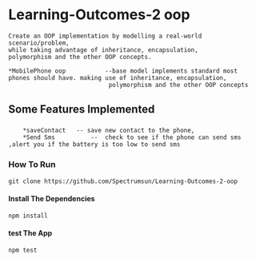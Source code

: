 # Learning-Outcomes-2 oop 

	Create an OOP implementation by modelling a real-world scenario/problem, 
	while taking advantage of inheritance, encapsulation, 
	polymorphism and the other OOP concepts.
    
    *MobilePhone oop           --base model implements standard most phones should have. making use of inheritance, encapsulation, 
								polymorphism and the other OOP concepts
   


## Some Features Implemented

###   
        *saveContact   -- save new contact to the phone, 
        *Send Sms          --  check to see if the phone can send sms ,alert you if the battery is too low to send sms
            


### How To Run

 ``` git clone https://github.com/Spectrumsun/Learning-Outcomes-2-oop ```

#### Install The Dependencies

``` npm install ```

#### test The App

  ``` npm test ```


